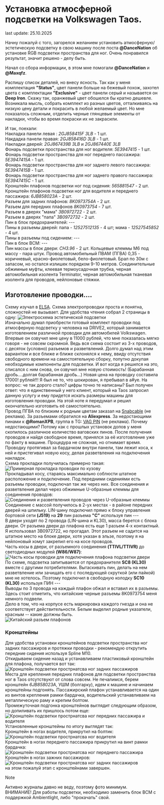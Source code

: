 # Установка атмосферной подсветки на Volkswagen Taos.
last update: 25.10.2025

Начну пожалуй с того, загорелся желанием установить атмосферную/эстетическую подсветку в свою машину после поста **@DanceNation** об установке RGB подсветки пространства 
 для ног. Очень понравился результат, значит решено - делу быть.

Начал со сбора информации, в этом мне помогали **@DanceNation** и **@Maxqfz**. 

Распишу список деталей, но внесу ясность. Так как у меня комплектация **"Status"**, цвет панели больше на бежевый похож, захотел цвета 
 с комплектации **"Exclusive"** - цвет панели серый и называется он **Deep Iron**. Скажу так, оранжевый цвет обошелся бы кратно дешевле. 
Возникала мысль, собрать комплект из разных цветов, отталкиваясь на низкую цену детали и покрасить в любой желаемый цвет. 
Но мне показалось сложным, отделить черные глянцевые элементы от накладки, чтобы во время покраски их не закрасили.

И так, поехали:  
Накладка панели левая : _2GJ858415F 3LB_ - 1 шт.  
Накдадка панели правая: _2GJ858416D 3LB_ - 1 шт.  
Накладки дверей: _2GJ867439B 3LB_ и _2GJ867440E 3LB_  
Фонарь подсветки пространства для ног водителя: _5Е3947415_ - 1 шт.  
Фонарь подсветки пространства для ног переднего пассажира: _5Е3947415А_ - 1 шт.  
Фонарь подсветки пространства для ног заднего левого пассажира: _5Е3947415B_ - 1 шт.  
Фонарь подсветки пространства для ног заднего правого пассажира: _5Е3947415С_ - 1 шт.  
Кронштейн плафонов подсветки ног под сидения: _565881547_ - 2 шт.  
Кронштейн плафонов подсветки ног для водителя и переднего пассажира: _6JB858023А_ - 2 шт.  
Разъем для задних плафонов: _8K0973754А_ - 2 шт.  
Разъем для передних плафонов _8K0973754_ - 7 шт.  
Разъем в дверях "мама" _3В0972722_ - 2 шт.  
Разъем в дверях "папа" _3В0972732_ - 2 шт.  
Пин в блок предохранителей: ---  
Пины в разъемы дверей: папа - _12527512135_ - 4 шт; мама - _12527545852_ - 4 шт.  
Пины в разъемы под сидением: ---  
Пин в блок ВСМ: ---  
Пин массы в блок двери: _CH3.96_ - 2 шт.
Кольцевые клеммы М6 под массу - пара штук.
Провод автомобильный ПВАМ (ПГВА) 0,35 - коричневый, красно-фиолетовый, бело-фиолетовый. Брал по 30м с запасом, но остался излишек порядком 9-10 метров.
Соединительные обжимные муфты, клеевая термоусадочная трубка, черная автомобильная изолента Terminator, черная автомобильная тканевая изолента для проводов, нейлоновые стяжки.

## Изготовление проводки....
Схему изучал в [ELSA](https://superetka.com/elsa). Схема электропроводки проста и понятна, сложностей не вызывает.
Для удобства чтения собрал 2 страницы в одну:
![Электросхема эстетической подсветки](/images/vw_ambient_light.png)  
Изначально думал приобрести готовый комплект проводки под атмосферную подсветку у человека на DRIVE2, который занимается изготовлением различной проводки для автомобилей Volkswagen.
Впервые он озвучил мне цену в 11000 рублей, что мне показалась мягко говоря - не совсем скромной. Ведь вся схема состоит из 3-х проводов, с десяток (условно) разъемов и разветвлений. 
Долго думал над этим вариантом и все ближе и ближе склонялся к нему, ввиду отсутствия свободного времени на самостоятельную сборку, попутно докупая необходимые компоненты для подсветки. 
И вот когда я решился на это, списался с ним снова, он озвучил мне новую стоимость! (Барабанная дробь....долгая барабанная дробь...) Новая цена на проводку составила 17000! 
 рублей!!! Я был не то, что шокирован, я пребывал в а#уе. На вопрос: че так дорого стало? цифры точно те написаны? Был получен ответ: что я единственный у него клиент, 
 который на Taos запросил данную услугу и ему придется искать размеры машины для изготовления проводки.
На этой ноте я передумал и решил окончательно изготовить её самостоятельно.  
Провод ПГВА по близким к родным цветам заказал на [Snabcable](https://snabcable.ru) (не реклама).
За разъемами обратился на **Aliexpress**. За недостающими пинами к **@RomanXPB**, группа в TG: [VAG PIN](https://t.me/VAG_PIN) (не реклама).
Почему недостающими? Потому как с прошлых установок допов у меня скопилось различное количество ваговских пинов.
После получения проводов и найдя свободное время, принялся за её изготовление уже по факту в машине.
Процедура не сложная, но отнимает время.  
Проводку протягивал за бардачком внутри панели, там лежит коса, к ней и пристегивал новую косу, делая разветвления на подключения накладок.  
Схема прокладки получилась примерно такая:
![Примерная прокладка проводки по кузову](/images/vw_ambient_scheme.jpg)  
Прокладывал косу, стараясь максимально соблюсти штатное расположение и подключение. Под передними сидениями есть разъемы проводки, подключал так же через них.
Все соединения и разветвления делал через обжимные U-образные клеммы для соединения проводов:
![Соединения и разветвления проводов через U-образные клеммы](/images/vw_ambient_wire_1.jpg)  
Соединение с массой получилось в 2-ух местах - в районе передних дверей на шпильку.
LIN-шину подключил прямо к блоку управления бортовой сети **(J519)** на **29** пин разъема **"С"** используя пин ---  
В двери уходят по 2 провода (LIN-шина и KL30), масса берется с блока двери. От разъема двери до плафона есть еще 1 разъем 4-х контактный. Я использовал 3В0972722, но прогадал.
Этот разъем не садится на штатное место на блоке двери, хотя указан в эльзе, поэтому я на нейлоновый хомут закрепил его на косе проводов.  
Часть косы в двери, от разъемного соединения **(TTIVL/TTIVR)** до светодиодных модулей **(W86/W87)**:
![Часть косы проводки для подключения плафона подсветки двери](/images/vw_ambient_wire_2.jpg)  
По схеме, подсветка запитывается от предохранителя **SC8 (KL30)** вместе с другими потребителями. Вытаскивать пин, делать на нем разветвление или зачищать его
 с последующей скруткой (или пайкой) мне не хотелось. Поэтому подключил в свободную колодку **SC10 (KL30)** используя ПИН ---  
Выводы по 3 провода на каждый плафон обжал и вставил их в разъемы. Здесь стоит отметить, что китайские черные разъемы 8K0973754 меня немного подвели.  
Дело в том, что на корпусе есть маркировка каждого гнезда и она не соответствует действительности. Белым выделил родные указатели, красным -- какие должны быть.  
![Китайский разъем плафонов](/images/vw_ambient_connector_1.jpg)  

### Кронштейны
Для удобства установки кронштейнов подсветки пространства ног задних пассажиров и протяжки проводки - рекомендую открутить передние сидения используя Spline M10.  
Откидываем сидение назад и устанавливаем пластиковый кронштейн для плафона, получается вот так:
![Кронштейн подсветки прострнатсва ног задних пассажиров](/images/vw_ambient_support_2.jpg)  
Места для крепления передних плафонов для подсветки пространства ног в Taos отсутствуют от слова совсем. Не печалимся, берем кронштейн _6JB858023А_, УШМ (болгарку), 
 идем к машине и начинаем кронштейны подгонять. Пассажирский плафон устанавливается на один из винтов крепления рамки бардачка, водительский устанавливаем на металлическую
 раму и крепим болтом.  
Промежуточная подгонка кронштейнов выглядит следующим образом, но допиливать их пришлось потом еще:  
![Кронштейн подсветки прострнатсва ног передних пассажира и водителя](/images/vw_ambient_support_1.jpg)  
Установленные кронштейны по итогу выглядят так:  
Кронштейн в ногах водителя, прикрутил на болтик:
![Кронштейн подсветки прострнатсва ног водителя](/images/vw_ambient_support_3.jpg)  
Кронштейн в ногах переднего пассажира прикрутил на винт рамки бардачка:  
![Кронштейн подсветки прострнатсва ног переднего пассажира](/images/vw_ambient_support_4.jpg)  
Кронштейн в ногах зажних пассажиров:  
![Кронштейн подсветки прострнатсва ног задних пассажиров](/images/vw_ambient_support_5.jpg)  
на этом пожалуй этап с кронштейнами завершен.  
> [!NOTE]
> Активно журналы давно не веду, поэтому фото минимум.  
ВНИМАНИЕ! Для работы подсветки, необходимо заменить блок ВСМ с поддержкой Ambientlight, либо "прокачать" свой.
